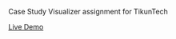 Case Study Visualizer assignment for TikunTech

[Live Demo](https://study-visualizer-assignment.vercel.app/)